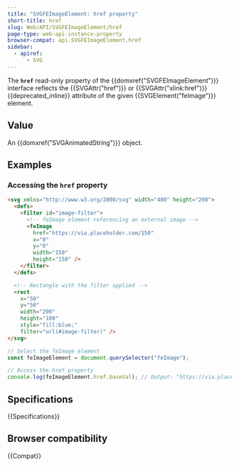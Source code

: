 ```yaml
---
title: "SVGFEImageElement: href property"
short-title: href
slug: Web/API/SVGFEImageElement/href
page-type: web-api-instance-property
browser-compat: api.SVGFEImageElement.href
sidebar:
  - apiref:
      - SVG
---
```


The **`href`** read-only property of the {{domxref("SVGFEImageElement")}} interface reflects the {{SVGAttr("href")}} or {{SVGAttr("xlink:href")}} {{deprecated_inline}} attribute of the given {{SVGElement("feImage")}} element.

## Value

An {{domxref("SVGAnimatedString")}} object.

## Examples

### Accessing the `href` property

```html
<svg xmlns="http://www.w3.org/2000/svg" width="400" height="200">
  <defs>
    <filter id="image-filter">
      <!-- feImage element referencing an external image -->
      <feImage
        href="https://via.placeholder.com/150"
        x="0"
        y="0"
        width="150"
        height="150" />
    </filter>
  </defs>

  <!-- Rectangle with the filter applied -->
  <rect
    x="50"
    y="50"
    width="200"
    height="100"
    style="fill:blue;"
    filter="url(#image-filter)" />
</svg>
```

```js
// Select the feImage element
const feImageElement = document.querySelector("feImage");

// Access the href property
console.log(feImageElement.href.baseVal); // Output: "https://via.placeholder.com/150"
```

## Specifications

{{Specifications}}

## Browser compatibility

{{Compat}}
